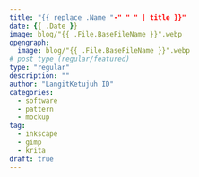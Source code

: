 ```yaml
---
title: "{{ replace .Name "-" " " | title }}"
date: {{ .Date }}
image: blog/"{{ .File.BaseFileName }}".webp
opengraph:
  image: blog/"{{ .File.BaseFileName }}".webp
# post type (regular/featured)
type: "regular"
description: ""
author: "LangitKetujuh ID"
categories:
  - software
  - pattern
  - mockup
tag:
  - inkscape
  - gimp
  - krita
draft: true
---
```

